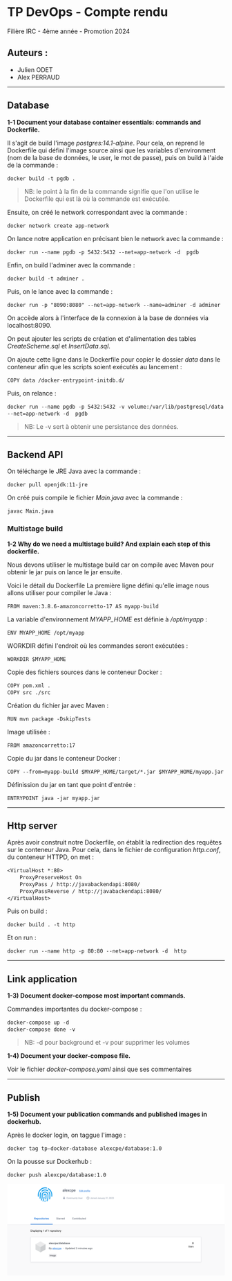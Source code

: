 # **TP DevOps - Compte rendu**

Filière IRC - 4ème année - Promotion 2024

## Auteurs :
- Julien ODET
- Alex PERRAUD

---

## **Database**
**1-1 Document your database container essentials: commands and Dockerfile.**

Il s'agit de build l'image *postgres:14.1-alpine*.
Pour cela, on reprend le Dockerfile qui défini l'image source ainsi que les variables d'environment (nom de la base de données, le user, le mot de passe), puis on build à l'aide de la commande :
```
docker build -t pgdb .
```
> NB: le point à la fin de la commande signifie que l'on utilise le Dockerfile qui est là où la commande est exécutée.

Ensuite, on créé le network correspondant avec la commande :
```
docker network create app-network
```

On lance notre application en précisant bien le network avec la commande :
```
docker run --name pgdb -p 5432:5432 --net=app-network -d  pgdb
```

Enfin, on build l'adminer avec la commande :
```
docker build -t adminer .
```

Puis, on le lance avec la commande :
```
docker run -p "8090:8080" --net=app-network --name=adminer -d adminer
```

On accède alors à l'interface de la connexion à la base de données via localhost:8090.

On peut ajouter les scripts de création et d'alimentation des tables *CreateScheme.sql* et *InsertData.sql*.

On ajoute cette ligne dans le Dockerfile pour copier le dossier *data* dans le conteneur afin que les scripts soient exécutés au lancement :
```
COPY data /docker-entrypoint-initdb.d/
```

Puis, on relance :
```
docker run --name pgdb -p 5432:5432 -v volume:/var/lib/postgresql/data --net=app-network -d  pgdb
```
> NB: Le -v sert à obtenir une persistance des données.
---
## **Backend API**
On télécharge le JRE Java avec la commande :
```
docker pull openjdk:11-jre
```

On créé puis compile le fichier *Main.java* avec la commande :
```
javac Main.java
```

### Multistage build

**1-2 Why do we need a multistage build? And explain each step of this dockerfile.**

Nous devons utiliser le multistage build car on compile avec Maven pour obtenir le jar puis on lance le jar ensuite.

Voici le détail du Dockerfile
La première ligne défini qu'elle image nous allons utiliser pour compiler le Java :
```
FROM maven:3.8.6-amazoncorretto-17 AS myapp-build
```

La variable d'environnement *MYAPP_HOME* est définie à */opt/myapp* :
```
ENV MYAPP_HOME /opt/myapp
```

WORKDIR défini l'endroit où les commandes seront exécutées :
```
WORKDIR $MYAPP_HOME
```

Copie des fichiers sources dans le conteneur Docker :
```
COPY pom.xml .
COPY src ./src
```

Création du fichier jar avec Maven :
```
RUN mvn package -DskipTests
```

Image utilisée :
```
FROM amazoncorretto:17
```

Copie du jar dans le conteneur Docker :
```
COPY --from=myapp-build $MYAPP_HOME/target/*.jar $MYAPP_HOME/myapp.jar
```

Définission du jar en tant que point d'entrée :
```
ENTRYPOINT java -jar myapp.jar
```

---
## **Http server**
Après avoir construit notre Dockerfile, on établit la redirection des requêtes sur le conteneur Java. Pour cela, dans le fichier de configuration *http.conf*, du conteneur HTTPD, on met :
```
<VirtualHost *:80>
    ProxyPreserveHost On
    ProxyPass / http://javabackendapi:8080/
    ProxyPassReverse / http://javabackendapi:8080/
</VirtualHost>
```

Puis on build :
```
docker build . -t http
```

Et on run : 
```
docker run --name http -p 80:80 --net=app-network -d  http
```

---

## **Link application**
**1-3) Document docker-compose most important commands.**

Commandes importantes du docker-compose :
```
docker-compose up -d
docker-compose done -v
```
> NB: -d pour background et -v pour supprimer les volumes

**1-4) Document your docker-compose file.**

Voir le fichier *docker-compose.yaml* ainsi que ses commentaires

---

## **Publish**

**1-5) Document your publication commands and published images in dockerhub.**

Après le docker login, on taggue l'image :
```
docker tag tp-docker-database alexcpe/database:1.0
```

On la pousse sur Dockerhub :
```
docker push alexcpe/database:1.0
```

![img.png](img.png)